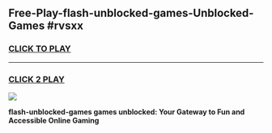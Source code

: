 
## Free-Play-flash-unblocked-games-Unblocked-Games #rvsxx
<h3>
<a href="https://news.freeplayer.one?title=flash-unblocked-games&ref=8M">CLICK TO PLAY</a></h3>
<hr>

<h3>
<a href="https://news.freeplayer.one?title=flash-unblocked-games&ref=8M">CLICK 2 PLAY</a>
  
</h3>

<a href="https://news.freeplayer.one?title=flash-unblocked-games&ref=8M"><img src="https://clearcache.store/games.png"></a>


**flash-unblocked-games games unblocked: Your Gateway to Fun and Accessible Online Gaming**
